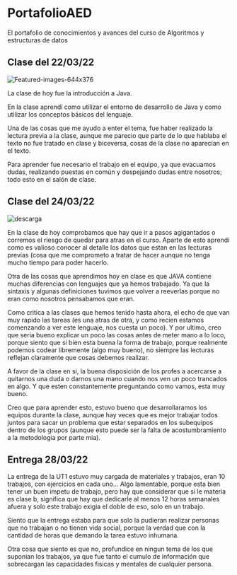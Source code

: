 # PortafolioAED
El portafolio de conocimientos y avances del curso de Algoritmos y estructuras de datos

## Clase del 22/03/22
![Featured-images-644x376](https://user-images.githubusercontent.com/88668277/159607982-e46bda1c-7a0c-477b-9fd4-df89ed804961.jpg)

La clase de hoy fue la introducción a Java.

En la clase aprendí como utilizar el entorno de desarrollo de Java y como utilizar los conceptos básicos del lenguaje.

Una de las cosas que me ayudo a enter el tema, fue haber realizado la lectura previa a la clase, aunque me parecio que parte de lo que hablaba el texto no fue tratado en clase y biceversa, cosas de la clase no aparecian en el texto.

Para aprender fue necesario el trabajo en el equipo, ya que evacuamos dudas, realizando puestas en común y despejando dudas entre nosotros; todo esto en el salón de clase. 

## Clase del 24/03/22
![descarga](https://user-images.githubusercontent.com/88668277/160043597-bb3a3cfe-9a1d-4519-aa01-8a5a248ff55d.jpg)


En la clase de hoy comprobamos que hay que ir a pasos agigantados o corremos el riesgo de quedar para atras en el curso.
Aparte de esto aprendí como es valioso conocer al detalle los datos que estan en las lecturas previas (cosa que me comprometo a tratar de hacer aunque no tenga mucho tiempo para poder hacerlo.

Otra de las cosas que aprendimos hoy en clase es que JAVA contiene muchas diferencias con lenguajes que ya hemos trabajado. Ya que la sintaxis y algunas definiciones tuvimos que volver a reeverlas porque no eran como nosotros pensabamos que eran.

Como critica a las clases que hemos tenido hasta ahora, el echo de que van muy rapido las tareas (es una atras de otra, y como recien estamos comenzando a ver este lenguaje, nos cuesta un poco). Y por ultimo, creo que seria bueno explicar un poco las cosas antes de meter mano a lo loco, porque siento que si bien esta buena la forma de trabajo, porque realmente podemos codear libremente (algo muy bueno), no siempre las lecturas reflejan claramente que cosas debemos realizar.

A favor de la clase en si, la buena disposición de los profes a acercarse a quitarnos una duda o darnos una mano cuando nos ven un poco trancados en algo. Y que esten constantemente preguntando como vamos, esta muy bueno.

Creo que para aprender esto, estuvo bueno que desarrollaramos los equipos durante la clase, aunque hay veces que es mejor trabajar todos juntos para sacar un problema que estar separados en los subequipos dentro de los grupos (aunque esto puede ser la falta de acostumbramiento a la metodologia por parte mia).

## Entrega 28/03/22 

La entrega de la UT1 estuvo muy cargada de materiales y trabajos, eran 10 trabajos, con ejercicios en cada uno...
Algo lamentable, porque esta bien tener un buen impetu de trabajo, pero hay que considerar que si le materia es clase b, significa que hay que dedicarle al menos 12 horas semanales afuera y solo este trabajo exigia el doble de eso, solo en un trabajo.

Siento que la entrega estaba para que solo la pudieran realizar personas que no trabajan o no tienen vida social, porque la verdad que con la cantidad de horas que demando la tarea estuvo inhumana.

Otra cosa que siento es que no, profundice en ningun tema de los que suponian los trabajos, ya que fue tanto el cumulo de información que sobrecargan las capacidades fisicas y mentales de cualquier persona.

